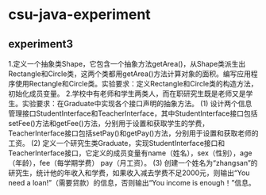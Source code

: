 # csu-java-experiment

## experiment3
1.定义一个抽象类Shape，它包含一个抽象方法getArea()，从Shape类派生出Rectangle和Circle类，这两个类都用getArea()方法计算对象的面积。编写应用程序使用Rectangle和Circle类。实验要求：定义Rectangle和Circle类的构造方法，初始化成员变量。
2.学校中有老师和学生两类人，而在职研究生既是老师又是学生。实验要求：在Graduate中实现各个接口声明的抽象方法。
(1) 设计两个信息管理接口StudentInterface和TeacherInterface，其中StudentInterface接口包括setFee()方法和getFee()方法，分别用于设置和获取学生的学费，TeacherInterface接口包括setPay()和getPay()方法，分别用于设置和获取老师的工资。
(2) 定义一个研究生类Graduate，实现StudentInterface接口和TeacherInterface接口，它定义的成员变量有name（姓名），sex（性别），age（年龄），fee（每学期学费） pay（月工资）。
(3) 创建一个姓名为“zhangsan”的研究生，统计他的年收入和学费，如果收入减去学费不足2000元，则输出“You need a loan!”（需要贷款）的信息，否则输出“You income is enough！”信息。